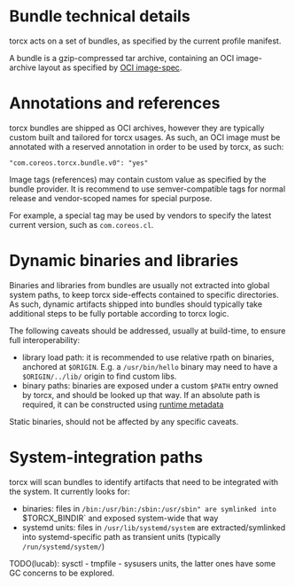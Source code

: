 # Bundle technical details

torcx acts on a set of bundles, as specified by the current profile manifest.

A bundle is a gzip-compressed tar archive, containing an OCI image-archive layout as specified by [OCI image-spec][image-layout].

[image-layout]: https://github.com/opencontainers/image-spec/blob/master/image-layout.md

# Annotations and references

torcx bundles are shipped as OCI archives, however they are typically custom built and tailored for torcx usages.
As such, an OCI image must be annotated with a reserved annotation in order to be used by torcx, as such:
```
"com.coreos.torcx.bundle.v0": "yes"
```

Image tags (references) may contain custom value as specified by the bundle provider.
It is recommend to use semver-compatible tags for normal release and vendor-scoped names for special purpose.

For example, a special tag may be used by vendors to specify the latest current version, such as `com.coreos.cl`.

# Dynamic binaries and libraries

Binaries and libraries from bundles are usually not extracted into global system paths, to keep torcx side-effects contained to specific directories.
As such, dynamic artifacts shipped into bundles should typically take additional steps to be fully portable according to torcx logic.

The following caveats should be addressed, usually at build-time, to ensure full interoperability:
* library load path: it is recommended to use relative rpath on binaries, anchored at `$ORIGIN`. E.g. a `/usr/bin/hello` binary may need to have a `$ORIGIN/../lib/` origin to find custom libs.
* binary paths: binaries are exposed under a custom `$PATH` entry owned by torcx, and should be looked up that way. If an absolute path is required, it can be constructed using [runtime metadata][torcx-paths]

Static binaries, should not be affected by any specific caveats.

[torcx-paths]: https://github.com/coreos/torcx/blob/master/Documentation/design/paths.md

# System-integration paths

torcx will scan bundles to identify artifacts that need to be integrated with the system.
It currently looks for:
* binaries: files in `/bin:/usr/bin:/sbin:/usr/sbin" are symlinked into `$TORCX_BINDIR` and exposed system-wide that way
* systemd units: files in `/usr/lib/systemd/system` are extracted/symlinked into systemd-specific path as transient units (typically `/run/systemd/system/`)

TODO(lucab): sysctl - tmpfile - sysusers units, the latter ones have some GC concerns to be explored.
